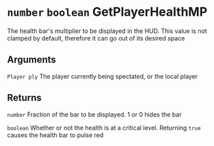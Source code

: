# `number` `boolean` GetPlayerHealthMP

The health bar's multiplier to be displayed in the HUD. This value is not clamped by default, therefore it can go out of its desired space

## Arguments
`Player ply` The player currently being spectated, or the local player

## Returns
`number` Fraction of the bar to be displayed. 1 or 0 hides the bar

`boolean` Whether or not the health is at a critical level. Returning `true` causes the health bar to pulse red
